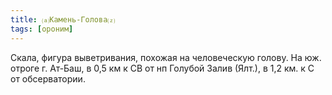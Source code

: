 ```yaml
---
title: ⒜Камень-Голова⒵
tags: [ороним]
---
```


Скала, фигура выветривания, похожая на человеческую голову. На юж. отроге г.
Ат-Баш, в 0,5 км к СВ от нп Голубой Залив (Ялт.), в 1,2 км. к С от обсерватории.
